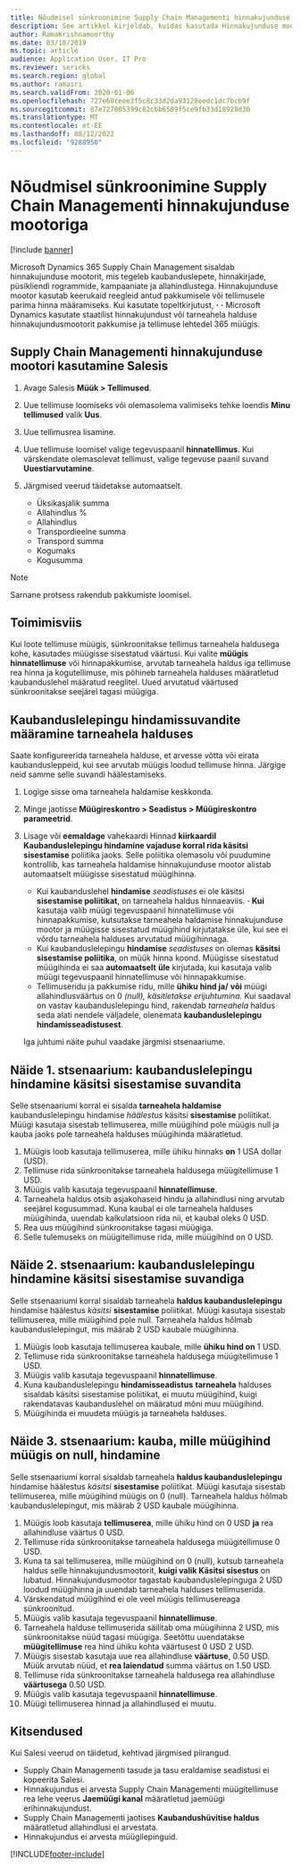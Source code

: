 ```yaml
---
title: Nõudmisel sünkroonimine Supply Chain Managementi hinnakujunduse mootoriga
description: See artikkel kirjeldab, kuidas kasutada Hinnakujunduse mootorit Microsoftis Dynamics 365 Supply Chain Management alates Microsoft Dynamics 365 Müügist.
author: RamaKrishnamoorthy
ms.date: 03/10/2019
ms.topic: article
audience: Application User, IT Pro
ms.reviewer: sericks
ms.search.region: global
ms.author: ramasri
ms.search.validFrom: 2020-01-06
ms.openlocfilehash: 727e60ceee3f5c8c33d2da93128eedc1dc7bcb9f
ms.sourcegitcommit: 87e727005399c82cbb6509f5ce9fb33d18928d30
ms.translationtype: MT
ms.contentlocale: et-EE
ms.lasthandoff: 08/12/2022
ms.locfileid: "9288950"
---
```

# <a name="sync-on-demand-with-the-supply-chain-management-pricing-engine"></a>Nõudmisel sünkroonimine Supply Chain Managementi hinnakujunduse mootoriga

[!include [banner](../../includes/banner.md)]

Microsoft Dynamics 365 Supply Chain Management sisaldab hinnakujunduse mootorit, mis tegeleb kaubanduslepete, hinnakirjade, püsikliendi rogrammide, kampaaniate ja allahindlustega. Hinnakujunduse mootor kasutab keerukaid reegleid antud pakkumisele või tellimusele parima hinna määramiseks. Kui kasutate topeltkirjutust, **·** **·** Microsoft Dynamics kasutate staatilist hinnakujundust või tarneahela halduse hinnakujundusmootorit pakkumise ja tellimuse lehtedel 365 müügis.

## <a name="use-the-pricing-engine-from-supply-chain-management-in-sales"></a>Supply Chain Managementi hinnakujunduse mootori kasutamine Salesis

1. Avage Salesis **Müük \> Tellimused**.
1. Uue tellimuse loomiseks või olemasolema valimiseks tehke loendis **Minu tellimused** valik **Uus**.
1. Uue tellimusrea lisamine.
1. Uue tellimuse loomisel valige tegevuspaanil **hinnatellimus**. Kui värskendate olemasolevat tellimust, valige tegevuse paanil suvand **Uuestiarvutamine**.
1. Järgmised veerud täidetakse automaatselt.

    - Üksikasjalik summa
    - Allahindlus %
    - Allahindlus
    - Transpordieelne summa
    - Transpord summa
    - Kogumaks
    - Kogusumma

> [!NOTE]
> Sarnane protsess rakendub pakkumiste loomisel.

## <a name="how-it-works"></a>Toimimisviis

Kui loote tellimuse müügis, sünkroonitakse tellimus tarneahela haldusega kohe, kasutades müügisse sisestatud väärtusi. Kui valite **müügis** **hinnatellimuse** või hinnapakkumise, arvutab tarneahela haldus iga tellimuse rea hinna ja kogutellimuse, mis põhineb tarneahela halduses määratletud kaubanduslehel määratud reeglitel. Uued arvutatud väärtused sünkroonitakse seejärel tagasi müügiga.

## <a name="set-trade-agreement-evaluation-options-in-supply-chain-management"></a>Kaubanduslelepingu hindamissuvandite määramine tarneahela halduses

Saate konfigureerida tarneahela halduse, et arvesse võtta või eirata kaubandusleppeid, kui see arvutab müügis loodud tellimuse hinna. Järgige neid samme selle suvandi häälestamiseks.

1. Logige sisse oma tarneahela haldamise keskkonda.
1. Minge jaotisse **Müügireskontro \> Seadistus \> Müügireskontro parameetrid**.
1. Lisage või **eemaldage** vahekaardi Hinnad **kiirkaardil** **Kaubanduslelepingu hindamine vajaduse korral rida käsitsi sisestamise** poliitika jaoks. Selle poliitika olemasolu või puudumine kontrollib, kas tarneahela haldamise hinnakujunduse mootor alistab automaatselt müügisse sisestatud müügihinna.

    - Kui kaubanduslehel **hindamise** *seadistuses* ei ole käsitsi **sisestamise poliitikat**, on tarneahela haldus hinnaeaviis. **·** **Kui** kasutaja valib müügi tegevuspaanil hinnatellimuse või hinnapakkumise, kutsutakse tarneahela haldamise hinnakujunduse mootor ja müügisse sisestatud müügihind kirjutatakse üle, kui see ei võrdu tarneahela halduses arvutatud müügihinnaga.
    - Kui kaubanduslelepingu **hindamise** *seadistuses* on olemas **käsitsi sisestamise poliitika**, on müük hinna koond. Müügisse sisestatud müügihinda ei saa **automaatselt** **üle** kirjutada, kui kasutaja valib müügi tegevuspaanil hinnatellimuse või hinnapakkumise.
    - Tellimuseridu ja pakkumise ridu, mille **ühiku hind ja/** **või** müügi allahindlusväärtus on 0 *(null), käsitletakse erijuhtumina.* Kui saadaval on vastav kaubanduslelepingu hind, rakendab *tarneahela* haldus seda alati nendele väljadele, olenemata **kaubanduslelepingu hindamisseadistusest**.

    Iga juhtumi näite puhul vaadake järgmisi stsenaariume.

## <a name="example-scenario-1-trade-agreement-evaluation-without-the-manual-entry-option"></a>Näide 1. stsenaarium: kaubanduslelepingu hindamine käsitsi sisestamise suvandita

Selle stsenaariumi korral ei sisalda **tarneahela haldamise** kaubanduslelepingu hindamise *häälestus* käsitsi **sisestamise** poliitikat. Müügi kasutaja sisestab tellimuserea, mille müügihind pole müügis null ja kauba jaoks pole tarneahela halduses müügihinda määratletud.

1. Müügis loob kasutaja tellimuserea, mille ühiku hinnaks **on** 1 USA dollar (USD).
1. Tellimuse rida sünkroonitakse tarneahela haldusega müügitellimuse 1 USD.
1. Müügis valib kasutaja tegevuspaanil **hinnatellimuse**.
1. Tarneahela haldus otsib asjakohaseid hindu ja allahindlusi ning arvutab seejärel kogusummad. Kuna kaubal ei ole tarneahela halduses müügihinda, uuendab kalkulatsioon rida nii, et kaubal oleks 0 USD.
1. Rea uus müügihind sünkroonitakse tagasi müügiga.
1. Selle tulemuseks on müügitellimuse rida, mille müügihind on 0 USD.

## <a name="example-scenario-2-trade-agreement-evaluation-with-the-manual-entry-option"></a>Näide 2. stsenaarium: kaubanduslelepingu hindamine käsitsi sisestamise suvandiga

Selle stsenaariumi korral sisaldab tarneahela **haldus kaubanduslelepingu** hindamise häälestus *käsitsi* **sisestamise** poliitikat. Müügi kasutaja sisestab tellimuserea, mille müügihind pole null. Tarneahela haldus hõlmab kaubanduslelepingut, mis määrab 2 USD kaubale müügihinna.

1. Müügis loob kasutaja tellimuserea kaubale, mille **ühiku hind on** 1 USD.
1. Tellimuse rida sünkroonitakse tarneahela haldusega müügitellimuse 1 USD.
1. Müügis valib kasutaja tegevuspaanil **hinnatellimuse**.
1. Kuna kaubanduslelepingu **hindamisseadistus** **tarneahela** halduses sisaldab käsitsi sisestamise poliitikat, ei muutu müügihind, kuigi rakendatavas kaubanduslehel on määratud mõni muu müügihind.
1. Müügihinda ei muudeta müügis ja tarneahela halduses.

## <a name="example-scenario-3-trade-agreement-evaluation-for-an-item-that-has-a-sales-price-of-zero-in-sales"></a>Näide 3. stsenaarium: kauba, mille müügihind müügis on null, hindamine

Selle stsenaariumi korral sisaldab tarneahela **haldus kaubanduslelepingu** hindamise häälestus *käsitsi* **sisestamise** poliitikat. Müügi kasutaja sisestab tellimuserea, mille müügihind müügis on 0 (null). Tarneahela haldus hõlmab kaubanduslelepingut, mis määrab 2 USD kaubale müügihinna.

1. Müügis loob kasutaja **tellimuserea**, mille ühiku hind on 0 USD **ja** rea allahindluse väärtus 0 USD.
1. Tellimuse rida sünkroonitakse tarneahela haldusega müügitellimuse 0 USD.
1. Kuna ta sai tellimuserea, mille müügihind on 0 (null), kutsub tarneahela haldus selle hinnakujundusmootorit, **kuigi valik Käsitsi sisestus** on lubatud. Hinnakujundusmootor tagastab kaubanduslelepinguga 2 USD loodud müügihinna ja uuendab tarneahela halduses tellimuserida.
1. Värskendatud müügihind ei ole veel müügis tellimusereaga sünkroonitud.
1. Müügis valib kasutaja tegevuspaanil **hinnatellimuse**.
1. Tarneahela halduse tellimuserida säilitab oma müügihinna 2 USD, mis sünkroonitakse nüüd tagasi müügiga. Seetõttu uuendatakse **müügitellimuse** rea hind ühiku kohta väärtusest 0 USD 2 USD.
1. Müügis sisestab kasutaja uue rea allahindluse **väärtuse**, 0.50 USD. Müük arvutab nüüd, et **rea laiendatud** summa väärtus on 1.50 USD.
1. Tellimuse rida sünkroonitakse tarneahela haldusega rea allahindluse **väärtusega** 0.50 USD.
1. Müügis valib kasutaja tegevuspaanil **hinnatellimuse**.
1. Müügi tellimuserea hinnad ja allahindlused ei muutu.

## <a name="limitations"></a>Kitsendused

Kui Salesi veerud on täidetud, kehtivad järgmised piirangud.

- Supply Chain Managementi tasude ja tasu eraldamise seadistusi ei kopeerita Salesi.
- Hinnakujundus ei arvesta Supply Chain Managementi müügitellimuse rea lehe veerus **Jaemüügi kanal** määratletud jaemüügi erihinnakujundust.
- Supply Chain Managementi jaotises **Kaubandushüvitise haldus** määratletud allahindlusi ei arvestata.
- Hinnakujundus ei arvesta müügilepinguid.

[!INCLUDE[footer-include](../../../../includes/footer-banner.md)]
